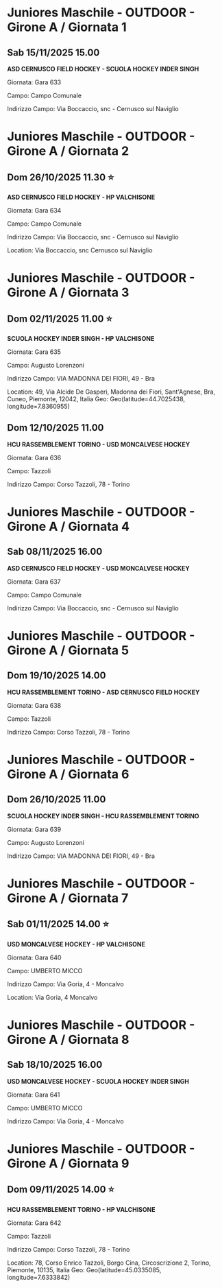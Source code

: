 # Juniores Maschile - OUTDOOR  - Girone A / Giornata 1
## Sab 15/11/2025 15.00

**ASD CERNUSCO FIELD HOCKEY - SCUOLA HOCKEY INDER SINGH**

Giornata: Gara 633

Campo: Campo Comunale 

Indirizzo Campo:  Via Boccaccio, snc - Cernusco sul Naviglio


# Juniores Maschile - OUTDOOR  - Girone A / Giornata 2
<!-- VALCHISONE_START -->
## Dom 26/10/2025 11.30 ⭐

**ASD CERNUSCO FIELD HOCKEY - HP VALCHISONE**

Giornata: Gara 634

Campo: Campo Comunale 

Indirizzo Campo:  Via Boccaccio, snc - Cernusco sul Naviglio

Location:  Via Boccaccio, snc Cernusco sul Naviglio
<!-- VALCHISONE_END -->


# Juniores Maschile - OUTDOOR  - Girone A / Giornata 3
<!-- VALCHISONE_START -->
## Dom 02/11/2025 11.00 ⭐

**SCUOLA HOCKEY INDER SINGH - HP VALCHISONE**

Giornata: Gara 635

Campo: Augusto Lorenzoni 

Indirizzo Campo:  VIA MADONNA DEI FIORI, 49 - Bra

Location: 49, Via Alcide De Gasperi, Madonna dei Fiori, Sant'Agnese, Bra, Cuneo, Piemonte, 12042, Italia
Geo: Geo(latitude=44.7025438, longitude=7.8360955)
<!-- VALCHISONE_END -->



## Dom 12/10/2025 11.00

**HCU RASSEMBLEMENT TORINO - USD MONCALVESE HOCKEY**

Giornata: Gara 636

Campo: Tazzoli 

Indirizzo Campo:  Corso Tazzoli, 78 - Torino


# Juniores Maschile - OUTDOOR  - Girone A / Giornata 4
## Sab 08/11/2025 16.00

**ASD CERNUSCO FIELD HOCKEY - USD MONCALVESE HOCKEY**

Giornata: Gara 637

Campo: Campo Comunale 

Indirizzo Campo:  Via Boccaccio, snc - Cernusco sul Naviglio


# Juniores Maschile - OUTDOOR  - Girone A / Giornata 5
## Dom 19/10/2025 14.00

**HCU RASSEMBLEMENT TORINO - ASD CERNUSCO FIELD HOCKEY**

Giornata: Gara 638

Campo: Tazzoli 

Indirizzo Campo:  Corso Tazzoli, 78 - Torino


# Juniores Maschile - OUTDOOR  - Girone A / Giornata 6
## Dom 26/10/2025 11.00

**SCUOLA HOCKEY INDER SINGH - HCU RASSEMBLEMENT TORINO**

Giornata: Gara 639

Campo: Augusto Lorenzoni 

Indirizzo Campo:  VIA MADONNA DEI FIORI, 49 - Bra


# Juniores Maschile - OUTDOOR  - Girone A / Giornata 7
<!-- VALCHISONE_START -->
## Sab 01/11/2025 14.00 ⭐

**USD MONCALVESE HOCKEY - HP VALCHISONE**

Giornata: Gara 640

Campo: UMBERTO MICCO 

Indirizzo Campo:  Via Goria, 4 - Moncalvo

Location:  Via Goria, 4 Moncalvo
<!-- VALCHISONE_END -->


# Juniores Maschile - OUTDOOR  - Girone A / Giornata 8
## Sab 18/10/2025 16.00

**USD MONCALVESE HOCKEY - SCUOLA HOCKEY INDER SINGH**

Giornata: Gara 641

Campo: UMBERTO MICCO 

Indirizzo Campo:  Via Goria, 4 - Moncalvo


# Juniores Maschile - OUTDOOR  - Girone A / Giornata 9
<!-- VALCHISONE_START -->
## Dom 09/11/2025 14.00 ⭐

**HCU RASSEMBLEMENT TORINO - HP VALCHISONE**

Giornata: Gara 642

Campo: Tazzoli 

Indirizzo Campo:  Corso Tazzoli, 78 - Torino

Location: 78, Corso Enrico Tazzoli, Borgo Cina, Circoscrizione 2, Torino, Piemonte, 10135, Italia
Geo: Geo(latitude=45.0335085, longitude=7.6333842)
<!-- VALCHISONE_END -->


